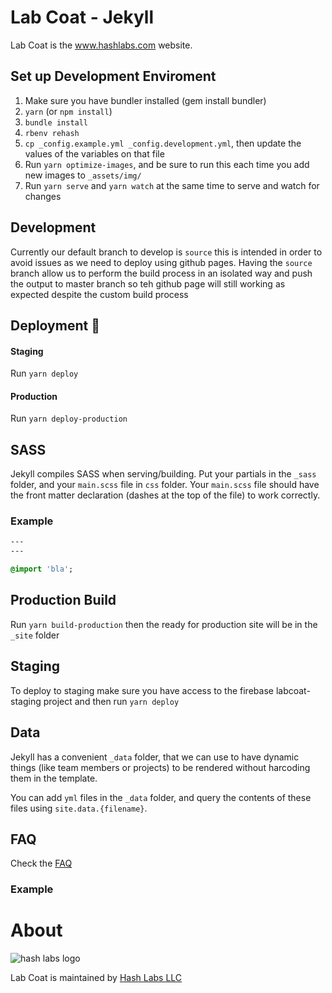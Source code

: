 # Lab Coat - Jekyll

Lab Coat is the www.hashlabs.com website.

## Set up Development Enviroment

1. Make sure you have bundler installed (gem install bundler)
2. `yarn` (or `npm install`)
3. `bundle install`
4. `rbenv rehash`
5. `cp _config.example.yml _config.development.yml`, then update the values of the variables on that file
6. Run `yarn optimize-images`, and be sure to run this each time you add new images to `_assets/img/`
7. Run `yarn serve` and `yarn watch` at the same time to serve and watch for changes

## Development

Currently our default branch to develop is `source` this is intended in order to avoid issues as we need to deploy using github pages. Having the `source` branch allow us to perform the build process in an isolated way and push the output to master branch so teh github page will still working as expected despite the custom build process

## Deployment :rocket:

#### Staging

Run `yarn deploy`

#### Production

Run `yarn deploy-production`

## SASS

Jekyll compiles SASS when serving/building. Put your partials in the `_sass` folder, and your `main.scss` file in `css` folder. Your `main.scss` file should have the front matter declaration (dashes at the top of the file) to work correctly.

### Example

```sass
---
---

@import 'bla';
```

## Production Build

Run `yarn build-production` then the ready for production site will be in the `_site` folder

## Staging

To deploy to staging make sure you have access to the firebase labcoat-staging project and then run `yarn deploy`

## Data

Jekyll has a convenient `_data` folder, that we can use to have dynamic
things (like team members or projects) to be rendered without harcoding
them in the template.

You can add `yml` files in the `_data` folder, and query the contents of
these files using `site.data.{filename}`.

## FAQ

Check the [FAQ](FAQ.md)

### Example

# About

![hash labs logo](https://www.hashlabs.com/images/hashlabs_logo_horizontal_02.png)

Lab Coat is maintained by [Hash Labs LLC](http://www.hashlabs.com)
